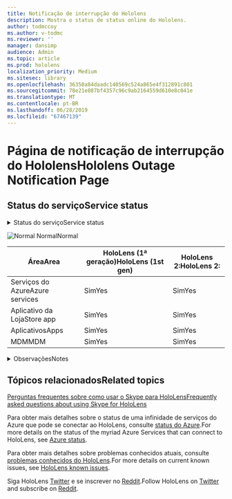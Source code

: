```yaml
---
title: Notificação de interrupção do Hololens
description: Mostra o status de status online do Hololens.
author: todmccoy
ms.author: v-todmc
ms.reviewer: ''
manager: dansimp
audience: Admin
ms.topic: article
ms.prod: hololens
localization_priority: Medium
ms.sitesec: library
ms.openlocfilehash: 36350a84daadc140569c524a865e4f312891c801
ms.sourcegitcommit: 78e21e887bf4357c96c9ab2164559d610e8c041e
ms.translationtype: MT
ms.contentlocale: pt-BR
ms.lasthandoff: 06/28/2019
ms.locfileid: "67467139"
---
```

# <a name="hololens-outage-notification-page"></a><span data-ttu-id="eec30-103">Página de notificação de interrupção do Hololens</span><span class="sxs-lookup"><span data-stu-id="eec30-103">Hololens Outage Notification Page</span></span>

## <a name="service-status"></a><span data-ttu-id="eec30-104">Status do serviço</span><span class="sxs-lookup"><span data-stu-id="eec30-104">Service status</span></span>

<details>
<summary><span data-ttu-id="eec30-105">Status do serviço</span><span class="sxs-lookup"><span data-stu-id="eec30-105">Service status</span></span></summary>

![Sim](images/checkmark.png) <span data-ttu-id="eec30-107">Os serviços estão funcionando normalmente</span><span class="sxs-lookup"><span data-stu-id="eec30-107">Services are operating normally</span></span>

</details>

![Normal](images/checkmark.png) <span data-ttu-id="eec30-109">Normal</span><span class="sxs-lookup"><span data-stu-id="eec30-109">Normal</span></span>

<span data-ttu-id="eec30-110">Área</span><span class="sxs-lookup"><span data-stu-id="eec30-110">Area</span></span>|<span data-ttu-id="eec30-111">HoloLens (1ª geração)</span><span class="sxs-lookup"><span data-stu-id="eec30-111">HoloLens (1st gen)</span></span>|<span data-ttu-id="eec30-112">HoloLens 2:</span><span class="sxs-lookup"><span data-stu-id="eec30-112">HoloLens 2:</span></span>
---|---|---
<span data-ttu-id="eec30-113">Serviços do Azure</span><span class="sxs-lookup"><span data-stu-id="eec30-113">Azure services</span></span>|<span data-ttu-id="eec30-114">Sim</span><span class="sxs-lookup"><span data-stu-id="eec30-114">Yes</span></span>|<span data-ttu-id="eec30-115">Sim</span><span class="sxs-lookup"><span data-stu-id="eec30-115">Yes</span></span>
<span data-ttu-id="eec30-116">Aplicativo da Loja</span><span class="sxs-lookup"><span data-stu-id="eec30-116">Store app</span></span>|<span data-ttu-id="eec30-117">Sim</span><span class="sxs-lookup"><span data-stu-id="eec30-117">Yes</span></span>|<span data-ttu-id="eec30-118">Sim</span><span class="sxs-lookup"><span data-stu-id="eec30-118">Yes</span></span>
<span data-ttu-id="eec30-119">Aplicativos</span><span class="sxs-lookup"><span data-stu-id="eec30-119">Apps</span></span>|<span data-ttu-id="eec30-120">Sim</span><span class="sxs-lookup"><span data-stu-id="eec30-120">Yes</span></span>|<span data-ttu-id="eec30-121">Sim</span><span class="sxs-lookup"><span data-stu-id="eec30-121">Yes</span></span>
<span data-ttu-id="eec30-122">MDM</span><span class="sxs-lookup"><span data-stu-id="eec30-122">MDM</span></span>|<span data-ttu-id="eec30-123">Sim</span><span class="sxs-lookup"><span data-stu-id="eec30-123">Yes</span></span>|<span data-ttu-id="eec30-124">Sim</span><span class="sxs-lookup"><span data-stu-id="eec30-124">Yes</span></span>

<details>
<summary><span data-ttu-id="eec30-125">Observações</span><span class="sxs-lookup"><span data-stu-id="eec30-125">Notes</span></span></summary>

<span data-ttu-id="eec30-126">(Anotações aparecem aqui)</span><span class="sxs-lookup"><span data-stu-id="eec30-126">(Notes go here)</span></span>

</details>

## <a name="related-topics"></a><span data-ttu-id="eec30-127">Tópicos relacionados</span><span class="sxs-lookup"><span data-stu-id="eec30-127">Related topics</span></span>

[<span data-ttu-id="eec30-128">Perguntas frequentes sobre como usar o Skype para HoloLens</span><span class="sxs-lookup"><span data-stu-id="eec30-128">Frequently asked questions about using Skype for HoloLens</span></span>](https://support.skype.com/en/faq/FA34641/frequently-asked-questions-about-using-skype-for-hololens)

<span data-ttu-id="eec30-129">Para obter mais detalhes sobre o status de uma infinidade de serviços do Azure que pode se conectar ao HoloLens, consulte [status do Azure](https://azure.microsoft.com/en-us/status/).</span><span class="sxs-lookup"><span data-stu-id="eec30-129">For more details on the status of the myriad Azure Services that can connect to HoloLens, see [Azure status](https://azure.microsoft.com/en-us/status/).</span></span>

<span data-ttu-id="eec30-130">Para obter mais detalhes sobre problemas conhecidos atuais, consulte [problemas conhecidos do HoloLens](https://docs.microsoft.com/en-us/windows/mixed-reality/hololens-known-issues).</span><span class="sxs-lookup"><span data-stu-id="eec30-130">For more details on current known issues, see [HoloLens known issues](https://docs.microsoft.com/en-us/windows/mixed-reality/hololens-known-issues).</span></span>

<span data-ttu-id="eec30-131">Siga HoloLens [Twitter](https://twitter.com/HoloLens) e se inscrever no [Reddit](https://www.reddit.com/r/HoloLens/).</span><span class="sxs-lookup"><span data-stu-id="eec30-131">Follow HoloLens on [Twitter](https://twitter.com/HoloLens) and subscribe on [Reddit](https://www.reddit.com/r/HoloLens/).</span></span>
